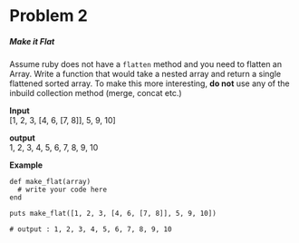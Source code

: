 Problem 2
===
##### Make it Flat

Assume ruby does not have a `flatten` method and you need to flatten an Array. Write a function that would take a nested array and return a single flattened sorted array. To make this more interesting, **do not** use any of the inbuild collection method (merge, concat etc.)

**Input**   
[1, 2, 3, [4, 6, [7, 8]], 5, 9, 10]

**output**   
1, 2, 3, 4, 5, 6, 7, 8, 9, 10

**Example**

```
def make_flat(array)
  # write your code here
end

puts make_flat([1, 2, 3, [4, 6, [7, 8]], 5, 9, 10])

# output : 1, 2, 3, 4, 5, 6, 7, 8, 9, 10

```
